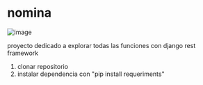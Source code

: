 # nomina

![image](https://user-images.githubusercontent.com/46068766/191601270-71e3a369-9b85-40ad-a8e6-b400651ef6b8.png)

proyecto dedicado a explorar todas las funciones con django rest framework

1) clonar repositorio
2) instalar dependencia con "pip install requeriments"
